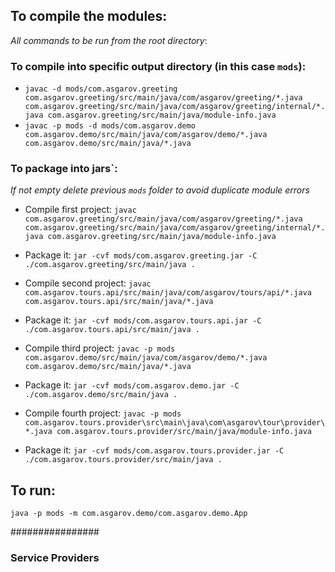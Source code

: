 ## To compile the modules:

*All commands to be run from the root directory*:

### To compile into specific output directory (in this case `mods`):

 - `javac -d mods/com.asgarov.greeting com.asgarov.greeting/src/main/java/com/asgarov/greeting/*.java com.asgarov.greeting/src/main/java/com/asgarov/greeting/internal/*.java com.asgarov.greeting/src/main/java/module-info.java`
 - `javac -p mods -d mods/com.asgarov.demo com.asgarov.demo/src/main/java/com/asgarov/demo/*.java com.asgarov.demo/src/main/java/*.java`

### To package into jars`:
*If not empty delete previous `mods` folder to avoid duplicate module errors*

 - Compile first project: `javac com.asgarov.greeting/src/main/java/com/asgarov/greeting/*.java com.asgarov.greeting/src/main/java/com/asgarov/greeting/internal/*.java com.asgarov.greeting/src/main/java/module-info.java`
 - Package it: `jar -cvf mods/com.asgarov.greeting.jar -C ./com.asgarov.greeting/src/main/java .`

 - Compile second project: `javac com.asgarov.tours.api/src/main/java/com/asgarov/tours/api/*.java com.asgarov.tours.api/src/main/java/*.java`
 - Package it: `jar -cvf mods/com.asgarov.tours.api.jar -C ./com.asgarov.tours.api/src/main/java .`

 - Compile third project: `javac -p mods com.asgarov.demo/src/main/java/com/asgarov/demo/*.java com.asgarov.demo/src/main/java/*.java`
 - Package it: `jar -cvf mods/com.asgarov.demo.jar -C ./com.asgarov.demo/src/main/java .`

 - Compile fourth project: `javac -p mods com.asgarov.tours.provider\src\main\java\com\asgarov\tour\provider\*.java com.asgarov.tours.provider/src/main/java/module-info.java`
 - Package it: `jar -cvf mods/com.asgarov.tours.provider.jar -C ./com.asgarov.tours.provider/src/main/java .`

## To run:
 `java -p mods -m com.asgarov.demo/com.asgarov.demo.App`


################

### Service Providers
```
```